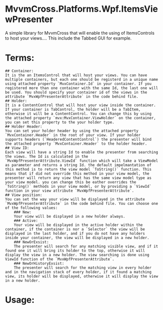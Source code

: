 # MvvmCross.Platforms.Wpf.ItemsViewPresenter
A simple library for MvvmCross that will enable the using of ItemsControls to host your views.... This include the Tabbed GUI for example.

# Terms:
    ## Container:
    It is the an ItemsControl that will host your views. You can have multiple containers, but each one should be registerd in a unique name using attached property `MvxContainer.Id` in your container. If you registered more than one container with the same Id, the last one will be used. You should specify your container id of the views in the attribute `MvxWpfPresenterAttribute` in the code behind file.
    ## Holder:
    It is a ContentControl that will host your view inside the container. If your container is TabControl, the holder will be a TabItem, otherwise it will be a ContentControl. You can change this by using the attached property `mvx:MvxContainer.ViewHolder` on the container, you can set this property to the your holder type.
    ## Holder Header:
    You can set your holder header by using the attached property `MvxContainer.Header` in the root of your view. If your holder supports headers (`HeaderedContentControl`) the presenter will bind the attached property `MvxContainer.Header` to the holder header.
    ## View ID:
    Each view will have a string Id to enable the presenter from searching the views. The Id is calculated in the `MvxWpfPresenterAttribute.ViewId` function which will take a ViewModel as parameter and returns a string Id. the default impelmantation of this method is to return the view model `ToString()` function. This means that if did not override this method in your view model, the presenter will return any view that has the same view model type as your view model. you can change this be eather overrides the `ToString()` methods in your view model, or by providing a `ViewId` function in your view attribute `MvxWpfPresenterAttribute`.
    ## View position:
    You can set the way your view will be displayed in the attribute `MvxWpfPresenterAttribute` in the code behind file. You can choose one of the following values:
        ### New:
        Your view will be displayed in a new holder always.
        ### Active:
        Your view will be displayed in the active holder within the container, if the container is nor a `Selector` the view will be displayed in the last holder, and if you do not have any holders inside your container, the view will be displayed in a new holder.
        ### NewOrExsist:
        The presenter will search for any matching visible view, and if it found one it will bring its holder to the top, otherwise it will display the view in a new holder. The view searching is done using ViewId function of the `MvxWpfPresenterAttribute`.
        ### NewOrHistoryExsist:
        The presenter will search for the matching view in every holder and in the navigation stack of every holder, if it found a matching view, its holder will be displayed, otherwise it will display the view in a new holder.
# Usage:
